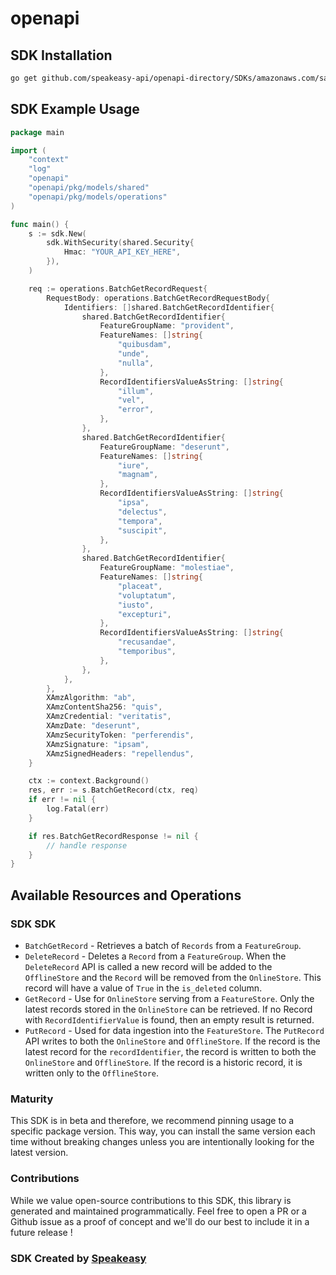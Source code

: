 # openapi

<!-- Start SDK Installation -->
## SDK Installation

```bash
go get github.com/speakeasy-api/openapi-directory/SDKs/amazonaws.com/sagemaker-featurestore-runtime/2020-07-01/go
```
<!-- End SDK Installation -->

## SDK Example Usage
<!-- Start SDK Example Usage -->
```go
package main

import (
    "context"
    "log"
    "openapi"
    "openapi/pkg/models/shared"
    "openapi/pkg/models/operations"
)

func main() {
    s := sdk.New(
        sdk.WithSecurity(shared.Security{
            Hmac: "YOUR_API_KEY_HERE",
        }),
    )

    req := operations.BatchGetRecordRequest{
        RequestBody: operations.BatchGetRecordRequestBody{
            Identifiers: []shared.BatchGetRecordIdentifier{
                shared.BatchGetRecordIdentifier{
                    FeatureGroupName: "provident",
                    FeatureNames: []string{
                        "quibusdam",
                        "unde",
                        "nulla",
                    },
                    RecordIdentifiersValueAsString: []string{
                        "illum",
                        "vel",
                        "error",
                    },
                },
                shared.BatchGetRecordIdentifier{
                    FeatureGroupName: "deserunt",
                    FeatureNames: []string{
                        "iure",
                        "magnam",
                    },
                    RecordIdentifiersValueAsString: []string{
                        "ipsa",
                        "delectus",
                        "tempora",
                        "suscipit",
                    },
                },
                shared.BatchGetRecordIdentifier{
                    FeatureGroupName: "molestiae",
                    FeatureNames: []string{
                        "placeat",
                        "voluptatum",
                        "iusto",
                        "excepturi",
                    },
                    RecordIdentifiersValueAsString: []string{
                        "recusandae",
                        "temporibus",
                    },
                },
            },
        },
        XAmzAlgorithm: "ab",
        XAmzContentSha256: "quis",
        XAmzCredential: "veritatis",
        XAmzDate: "deserunt",
        XAmzSecurityToken: "perferendis",
        XAmzSignature: "ipsam",
        XAmzSignedHeaders: "repellendus",
    }

    ctx := context.Background()
    res, err := s.BatchGetRecord(ctx, req)
    if err != nil {
        log.Fatal(err)
    }

    if res.BatchGetRecordResponse != nil {
        // handle response
    }
}
```
<!-- End SDK Example Usage -->

<!-- Start SDK Available Operations -->
## Available Resources and Operations

### SDK SDK

* `BatchGetRecord` - Retrieves a batch of <code>Records</code> from a <code>FeatureGroup</code>.
* `DeleteRecord` - Deletes a <code>Record</code> from a <code>FeatureGroup</code>. When the <code>DeleteRecord</code> API is called a new record will be added to the <code>OfflineStore</code> and the <code>Record</code> will be removed from the <code>OnlineStore</code>. This record will have a value of <code>True</code> in the <code>is_deleted</code> column.
* `GetRecord` - Use for <code>OnlineStore</code> serving from a <code>FeatureStore</code>. Only the latest records stored in the <code>OnlineStore</code> can be retrieved. If no Record with <code>RecordIdentifierValue</code> is found, then an empty result is returned. 
* `PutRecord` - Used for data ingestion into the <code>FeatureStore</code>. The <code>PutRecord</code> API writes to both the <code>OnlineStore</code> and <code>OfflineStore</code>. If the record is the latest record for the <code>recordIdentifier</code>, the record is written to both the <code>OnlineStore</code> and <code>OfflineStore</code>. If the record is a historic record, it is written only to the <code>OfflineStore</code>.
<!-- End SDK Available Operations -->

### Maturity

This SDK is in beta and therefore, we recommend pinning usage to a specific package version.
This way, you can install the same version each time without breaking changes unless you are intentionally
looking for the latest version.

### Contributions

While we value open-source contributions to this SDK, this library is generated and maintained programmatically.
Feel free to open a PR or a Github issue as a proof of concept and we'll do our best to include it in a future release !

### SDK Created by [Speakeasy](https://docs.speakeasyapi.dev/docs/using-speakeasy/client-sdks)
